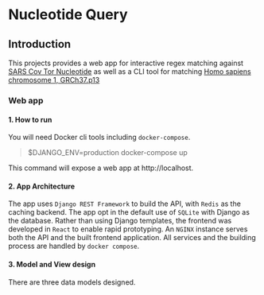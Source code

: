 # Nucleotide Query

## Introduction
This projects provides a web app for interactive regex matching against [SARS Cov Tor Nucleotide](https://www.ncbi.nlm.nih.gov/nuccore/30271926) as well as a CLI tool for matching [Homo sapiens chromosome 1, GRCh37.p13](https://www.ncbi.nlm.nih.gov/nuccore/NC_000001.10)

### Web app
#### 1. How to run  
You will need Docker cli tools including `docker-compose`.
> $DJANGO_ENV=production docker-compose up

This command will expose a web app at http://localhost.

#### 2. App Architecture  
The app uses `Django REST Framework` to build the API, with `Redis` as the caching backend. The app opt in the default use of `SQLite` with Django as the database.  Rather than using Django templates, the frontend was developed in `React` to enable rapid prototyping. An `NGINX` instance serves both the API and the built frontend application. All services and the building process are handled by `docker compose`.

#### 3. Model and View design  
There are three data models designed.

